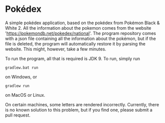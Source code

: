 # Pokédex

A simple pokédex application, based on the pokédex from Pokémon Black & White 2. All the information about the pokemon comes from the website 'https://pokemondb.net/pokedex/national'. The program repository comes with a json file containing all the information about the pokémon, but if the file is deleted, the program will automatically restore it by parsing the website. This might, however, take a few minutes.

To run the program, all that is required is JDK 9. To run, simply run
```
gradlew.bat run
```
on Windows, or
```
gradlew run
```
on MacOS or Linux.

On certain machines, some letters are rendered incorrectly. Currently, there is no known solution to this problem, but if you find one, please submit a pull request.